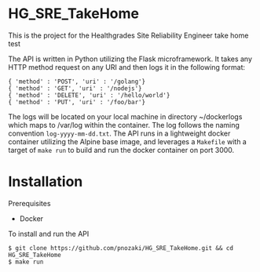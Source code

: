 # HG_SRE_TakeHome
This is the project for the Healthgrades Site Reliability Engineer take home test

The API is written in Python utilizing the Flask microframework.  It takes any HTTP method request on any URI 
and then logs it in the following format:
  ```
  { 'method' : 'POST', 'uri' : '/golang'}
  { 'method' : 'GET', 'uri' : '/nodejs'}
  { 'method' : 'DELETE', 'uri' : '/hello/world'}
  { 'method' : 'PUT', 'uri' : '/foo/bar'}
  ```
The logs will be located on your local machine in directory ~/dockerlogs which maps to /var/log within the container.
The log follows the naming convention `log-yyyy-mm-dd.txt`.
The API runs in a lightweight docker container utilizing the Alpine base image, and leverages a `Makefile` with a target 
of `make run` to build and run the docker container on port 3000.

# Installation

Prerequisites
* Docker

To install and run the API
````
$ git clone https://github.com/pnozaki/HG_SRE_TakeHome.git && cd HG_SRE_TakeHome
$ make run

````
